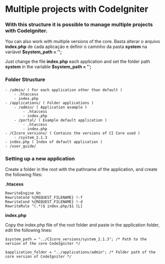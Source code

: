 Multiple projects with CodeIgniter
================

### With this structure it is possible to manage multiple projects with CodeIgniter.

You can also work with multiple versions of the core.
Basta alterar o arquivo **index.php** de cada aplicação e definir o caminho da pasta **system** na variável **$system_path = '';**

Just change the file **index.php** each application and set the folder path **system** in the variable **$system_path = '';**

### Folder Structure

	- /admin/ ( For each application other than default )
		- .htaccess
		- index.php
	- /applications/ ( Folder applications )
		- /admin/ ( Application example )
			- .htaccess
			- index.php
		- /portal/ ( Example default application )
			- .htaccess
			- index.php
	- /CIcore_versions/ ( Contains the versions of CI Core used )
		- /system_2.1.3
	- index.php ( Index of default application )
	- /user_guide/


### Setting up a new application

Create a folder in the root with the pathname of the application, and create the following files:

**.htacess**


	RewriteEngine On
	RewriteCond %{REQUEST_FILENAME} !-f
	RewriteCond %{REQUEST_FILENAME} !-d
	RewriteRule ^(.*)$ index.php/$1 [L]


**index.php**

Copy the index.php file of the root folder and paste in the application folder, edit the following lines:


	$system_path = "../CIcore_versions/system_2.1.3"; /* Path to the version of the core CodeIgniter */

	$application_folder = "../applications/admin"; /* Folder path of the core version of CodeIgniter */

